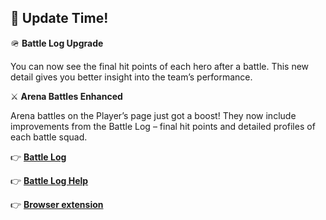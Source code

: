 ## 🎉 Update Time!

🪖 **Battle Log Upgrade**

You can now see the final hit points of each hero after a battle. This new detail gives you better insight into the
team’s performance.

⚔️ **Arena Battles Enhanced**

Arena battles on the Player’s page just got a boost! They now include improvements from the Battle Log – final
hit points and detailed profiles of each battle squad.

👉 **[Battle Log](https://forgeofgames.com/battle-log)**

👉 **[Battle Log Help](https://forgeofgames.com/help/battle-log)**

👉 **[Browser extension](https://forgeofgames.com/help/browser-extension)**
